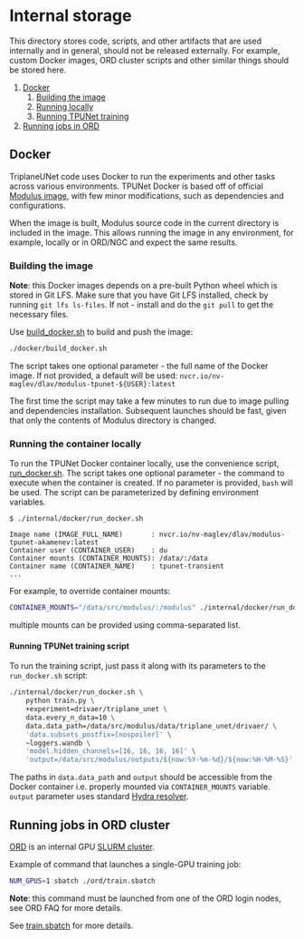 # Internal storage

This directory stores code, scripts, and other artifacts that are used internally
and in general, should not be released externally. For example, custom Docker images,
ORD cluster scripts and other similar things should be stored here.

1. [Docker](#docker)
    1. [Building the image](#building-the-image)
    2. [Running locally](#running-the-container-locally)
    3. [Running TPUNet training](#running-tpunet-training-script)
2. [Running jobs in ORD](#running-jobs-in-ord-cluster)

## Docker

TriplaneUNet code uses Docker to run the experiments and other tasks
across various environments.
TPUNet Docker is based off of official [Modulus image](https://catalog.ngc.nvidia.com/orgs/nvidia/teams/modulus/containers/modulus/tags),
with few minor modifications, such as dependencies and configurations.

When the image is built, Modulus source code in the current directory
is included in the image. This allows running the image in any environment,
for example, locally or in ORD/NGC and expect the same results.

### Building the image

**Note**: this Docker images depends on a pre-built Python wheel which is stored in Git LFS.
Make sure that you have Git LFS installed, check by running `git lfs ls-files`.
If not - install and do the `git pull` to get the necessary files.

Use [build_docker.sh](./docker/build_docker.sh) to build and push the image:

```bash
./docker/build_docker.sh
```

The script takes one optional parameter - the full name of the Docker image.
If not provided, a default will be used: `nvcr.io/nv-maglev/dlav/modulus-tpunet-${USER}:latest`

The first time the script may take a few minutes to run due to image pulling
and dependencies installation. Subsequent launches should be fast, given that only the
contents of Modulus directory is changed.

### Running the container locally

To run the TPUNet Docker container locally, use the convenience script,
[run_docker.sh](./docker/run_docker.sh). The script takes one optional
parameter - the command to execute when the container is created.
If no parameter is provided, `bash` will be used.
The script can be parameterized by defining environment variables.

```text
$ ./internal/docker/run_docker.sh

Image name (IMAGE_FULL_NAME)       : nvcr.io/nv-maglev/dlav/modulus-tpunet-akamenev:latest
Container user (CONTAINER_USER)    : du
Container mounts (CONTAINER_MOUNTS): /data/:/data
Container name (CONTAINER_NAME)    : tpunet-transient
...
```

For example, to override container mounts:

```bash
CONTAINER_MOUNTS="/data/src/modulus/:/modulus" ./internal/docker/run_docker.sh
```

multiple mounts can be provided using comma-separated list.

#### Running TPUNet training script

To run the training script, just pass it along with its parameters
to the `run_docker.sh` script:

```bash
./internal/docker/run_docker.sh \
    python train.py \
    +experiment=drivaer/triplane_unet \
    data.every_n_data=10 \
    data.data_path=/data/src/modulus/data/triplane_unet/drivaer/ \
    'data.subsets_postfix=[nospoiler]' \
    ~loggers.wandb \
    'model.hidden_channels=[16, 16, 16, 16]' \
    'output=/data/src/modulus/outputs/${now:%Y-%m-%d}/${now:%H-%M-%S}'
```

The paths in `data.data_path` and `output` should be accessible from the Docker container
i.e. properly mounted via `CONTAINER_MOUNTS` variable. `output` parameter uses standard
[Hydra resolver](https://hydra.cc/docs/configure_hydra/intro/#resolvers-provided-by-hydra).

## Running jobs in ORD cluster

[ORD](https://confluence.nvidia.com/display/HWINFCSSUP/CS-OCI-ORD+FAQ)
is an internal GPU [SLURM cluster](https://slurm.schedmd.com/overview.html).

Example of command that launches a single-GPU training job:

```bash
NUM_GPUS=1 sbatch ./ord/train.sbatch
```

**Note**: this command must be launched from one of the ORD login nodes,
see ORD FAQ for more details.

See [train.sbatch](./ord/train.sbatch) for more details.
